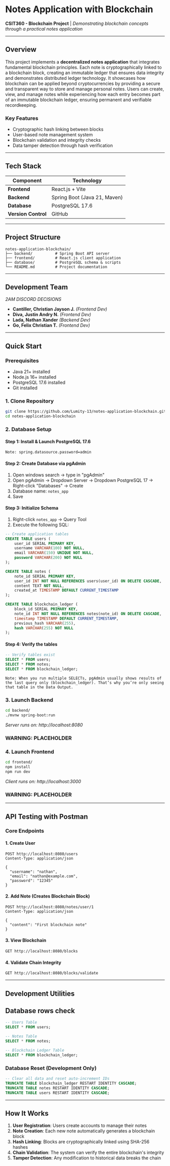 # Notes Application with Blockchain

**CSIT360 - Blockchain Project** | *Demonstrating blockchain concepts through a practical notes application*

---

## Overview

This project implements a **decentralized notes application** that integrates fundamental blockchain principles. Each note is cryptographically linked to a blockchain block, creating an immutable ledger that ensures data integrity and demonstrates distributed ledger technology. It showcases how blockchain can be applied beyond cryptocurrencies by providing a secure and transparent way to store and manage personal notes. Users can create, view, and manage notes while experiencing how each entry becomes part of an immutable blockchain ledger, ensuring permanent and verifiable recordkeeping.

### Key Features
- Cryptographic hash linking between blocks
- User-based note management system  
- Blockchain validation and integrity checks
- Data tamper detection through hash verification

---

## Tech Stack

| Component | Technology |
|-----------|------------|
| **Frontend** | React.js + Vite|
| **Backend** | Spring Boot (Java 21, Maven) |
| **Database** | PostgreSQL 17.6 |
| **Version Control** | GitHub |

---

## Project Structure

```
notes-application-blockchain/
├── backend/          # Spring Boot API server
├── frontend/         # React.js client application  
├── database/         # PostgreSQL schema & scripts
└── README.md         # Project documentation
```

---

## Development Team

*2AM DISCORD DECISIONS*

- **Cantiller, Christian Jayson J.** *(Frontend Dev)*
- **Diva, Justin Andry N.** *(Frontend Dev)*
- **Lada, Nathan Xander** *(Backend Dev)*
- **Go, Felix Christian T.** *(Frontend Dev)*

---

## Quick Start

### Prerequisites
- Java 21+ installed
- Node.js 16+ installed
- PostgreSQL 17.6 installed
- Git installed

### 1. Clone Repository
```bash
git clone https://github.com/Lumity-13/notes-application-blockchain.git
cd notes-application-blockchain
```

### 2. Database Setup

#### Step 1: Install & Launch PostgreSQL 17.6

`Note: spring.datasource.password=admin`

#### Step 2: Create Database via pgAdmin
1. Open windows search → type in "pgAdmin"
2. Open pgAdmin → Dropdown Server → Dropdown PostgreSQL 17 → Right-click "Databases" → Create
3. Database name: `notes_app`
4. Save

#### Step 3: Initialize Schema
1. Right-click `notes_app` → Query Tool
2. Execute the following SQL:

```sql
-- Create application tables
CREATE TABLE users (
    user_id SERIAL PRIMARY KEY,
    username VARCHAR(100) NOT NULL,
    email VARCHAR(150) UNIQUE NOT NULL,
    password VARCHAR(200) NOT NULL
);

CREATE TABLE notes (
    note_id SERIAL PRIMARY KEY,
    user_id INT NOT NULL REFERENCES users(user_id) ON DELETE CASCADE,
    content TEXT NOT NULL,
    created_at TIMESTAMP DEFAULT CURRENT_TIMESTAMP
);

CREATE TABLE blockchain_ledger (
    block_id SERIAL PRIMARY KEY,
    note_id INT NOT NULL REFERENCES notes(note_id) ON DELETE CASCADE,
    timestamp TIMESTAMP DEFAULT CURRENT_TIMESTAMP,
    previous_hash VARCHAR(255),
    hash VARCHAR(255) NOT NULL
);
```

#### Step 4: Verify the tables
```sql
-- Verify tables exist
SELECT * FROM users;
SELECT * FROM notes;
SELECT * FROM blockchain_ledger;
```
`Note: When you run multiple SELECTs, pgAdmin usually shows results of the last query only (blockchain_ledger).
That’s why you’re only seeing that table in the Data Output.`

### 3. Launch Backend
```bash
cd backend/
./mvnw spring-boot:run
```
*Server runs on: http://localhost:8080*

### WARNING: PLACEHOLDER
### 4. Launch Frontend 
```bash
cd frontend/
npm install
npm run dev
```
*Client runs on: http://localhost:3000*
### WARNING: PLACEHOLDER

---

## API Testing with Postman

### Core Endpoints

#### 1. Create User
```http
POST http://localhost:8080/users
Content-Type: application/json

{
  "username": "nathan",
  "email": "nathan@example.com", 
  "password": "12345"
}
```

#### 2. Add Note (Creates Blockchain Block)
```http
POST http://localhost:8080/notes/user/1
Content-Type: application/json

{
  "content": "First blockchain note"
}
```

#### 3. View Blockchain
```http
GET http://localhost:8080/blocks
```

#### 4. Validate Chain Integrity
```http
GET http://localhost:8080/blocks/validate
```

---

## Development Utilities

## Database rows check
```sql
-- Users Table
SELECT * FROM users;
```
```sql
-- Notes Table
SELECT * FROM notes;
```
```sql
-- Blockchain Ledger Table
SELECT * FROM blockchain_ledger;
```

### Database Reset (Development Only)
```sql
-- Clear all data and reset auto-increment IDs
TRUNCATE TABLE blockchain_ledger RESTART IDENTITY CASCADE;
TRUNCATE TABLE notes RESTART IDENTITY CASCADE; 
TRUNCATE TABLE users RESTART IDENTITY CASCADE;
```

---

## How It Works

1. **User Registration**: Users create accounts to manage their notes
2. **Note Creation**: Each new note automatically generates a blockchain block
3. **Hash Linking**: Blocks are cryptographically linked using SHA-256 hashes
4. **Chain Validation**: The system can verify the entire blockchain's integrity
5. **Tamper Detection**: Any modification to historical data breaks the chain
